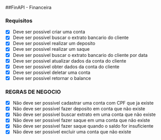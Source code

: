##FinAPI - Financeira

### Requisitos

- [X] Deve ser possivel criar uma conta
- [X] Deve ser possivel buscar o extrato bancario do cliente
- [X] Deve ser possivel realizar um deposito
- [X] Deve ser possivel realizar um saque
- [X] Deve ser possivel buscar o extrato bancario do cliente por data
- [X] Deve ser possivel atualizar dados da conta do cliente
- [X] Deve ser possivel obter dados da conta do cliente
- [X] Deve ser possivel deletar uma conta
- [X] Deve ser possivel retornar o balance

### REGRAS DE NEGOCIO

- [X] Não deve ser possivel cadastrar uma conta com CPF que ja existe
- [X] Não deve ser possivel fazer deposito em conta que não existe
- [X] Não deve ser possivel buscar extrato em uma conta que não existe
- [X] Não deve ser possivel fazer saque em uma conta que não existe
- [X] Não deve ser possivel fazer saque quando o saldo for insuficiente
- [X] Não deve ser possivel excluir uma conta que não existe